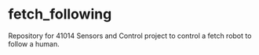 # fetch_following
Repository for 41014 Sensors and Control project to control a fetch robot to follow a human.
